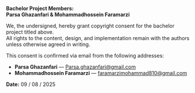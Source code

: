 
**Bachelor Project Members:**  
**Parsa Ghazanfari & Mohammadhossein Faramarzi**

We, the undersigned, hereby grant copyright consent for the bachelor project titled above.  
All rights to the content, design, and implementation remain with the authors unless otherwise agreed in writing.

This consent is confirmed via email from the following addresses:

- **Parsa Ghazanfari** — Parsa.ghazanfari@gmail.com  
- **Mohammadhossein Faramarzi** — faramarzimohammad810@gmail.com  

**Date:** 09 / 08 / 2025